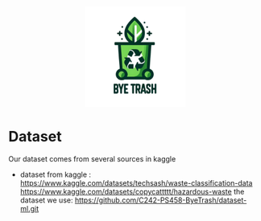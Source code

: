 <p align="center">
  <img 
    width="200" 
    height="200" 
    src="https://github.com/C242-PS458-ByeTrash/ByeTrash/blob/main/logo.png" 
    alt="ByeTrash Logo">
</p>

# Dataset
Our dataset comes from several sources in kaggle 
- dataset from kaggle :
https://www.kaggle.com/datasets/techsash/waste-classification-data
https://www.kaggle.com/datasets/copycattttt/hazardous-waste
the dataset we use:
https://github.com/C242-PS458-ByeTrash/dataset-ml.git

